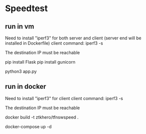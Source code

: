 # Speedtest
## run in vm
Need to install "iperf3" for both server and client (server end will be installed in Dockerfile)
    client command: iperf3 -s

The destination IP must be reachable 

pip install Flask
pip install gunicorn

python3 app.py
<!-- sudo apt update
sudo apt install nginx
/etc/nginx/nginx.conf
sudo systemctl start nginx
sudo systemctl enable nginx -->


## run in docker
Need to install "iperf3" for client 
    client command: iperf3 -s

The destination IP must be reachable 

docker build -t ztkhero/tfnswspeed .

docker-compose up -d